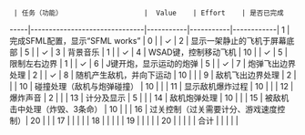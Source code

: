      | 任务（功能）                    |  Value    | Effort    | 是否已完成  
-----|-------------------------------|-----------|-----------|------------|
1    | 完成SFML配置，显示“SFML works”  | 0         |           |     ✓      |
2    | 显示一架静止的飞机于屏幕底部       | 5         |           |      ✓     |
3    | 背景音乐                       | 1         |           |      ✓       |
4    | WSAD键，控制移动飞机             | 10        |           |      ✓      |
5    | 限制左右边界                    | 1         |           |       ✓     |
6    | J键开炮，显示运动的炮弹          | 5         |           |       ✓     |
7    | 炮弹飞出边界处理                | 2          |           |      ✓     |
8    | 随机产生敌机，并向下运动          | 10        |           |           |
9    | 敌机飞出边界处理                | 2         |           |            |
10   | 碰撞处理（敌机与炮弹碰撞）        | 10         |           |           |
11   | 显示敌机爆炸过程                | 10         |           |            |
12   | 爆炸声音                       | 2         |           |            |
13   | 计分及显示                     | 5         |           |            |
14   | 敌机炮弹处理                   | 10         |           |            |
15   | 被敌机击中处理（炸毁、3条命）     | 10          |           |           |
16   | 过关控制（过关需要计分、游戏速度控制）| 20        |           |           |
17   |                               |            |           |           |
18   |                               |            |           |           |
19   |                               |            |           |           |
20   |                               |            |           |           |
合计   |                              |            |           |           |


